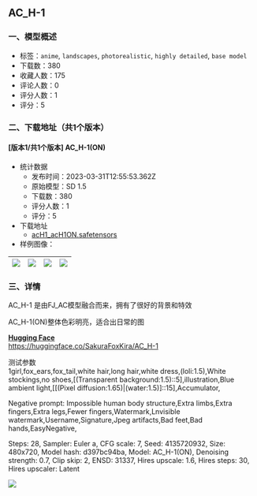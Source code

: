 ## AC_H-1
### 一、模型概述

- 标签：`anime`, `landscapes`, `photorealistic`, `highly detailed`, `base model`
- 下载数：380
- 收藏人数：175
- 评论人数：0
- 评分人数：1
- 评分：5

### 二、下载地址（共1个版本）

#### [版本1/共1个版本] AC_H-1(ON)

- 统计数据
  - 发布时间：2023-03-31T12:55:53.362Z
  - 原始模型：SD 1.5
  - 下载数：380
  - 评分人数：1
  - 评分：5
- 下载地址
  - [acH1_acH1ON.safetensors](https://civitai.com/api/download/models/26138)
- 样例图像：

| <img src="https://image.civitai.com/xG1nkqKTMzGDvpLrqFT7WA/719367f8-d68e-465e-3e7b-72c8c3f65b00/width=450/287496.jpeg" /> | <img src="https://image.civitai.com/xG1nkqKTMzGDvpLrqFT7WA/a2be7f80-2f42-4b39-156a-727c009d1d00/width=450/287501.jpeg" /> | <img src="https://image.civitai.com/xG1nkqKTMzGDvpLrqFT7WA/82cadb2d-c991-4e20-2574-b71095f33200/width=450/287500.jpeg" /> | <img src="https://image.civitai.com/xG1nkqKTMzGDvpLrqFT7WA/6b12c91a-b1ea-43b6-b2cf-a20936f26400/width=450/287499.jpeg" /> |
| ---- | ---- | ---- | ---- |


### 三、详情
<p>AC_H-1 是由FJ_AC模型融合而来，拥有了很好的背景和特效</p><p>AC_H-1(ON)整体色彩明亮，适合出日常的图</p><p><a target="_blank" rel="ugc" href="https://huggingface.co/"><strong>Hugging Face</strong></a><br /><a target="_blank" rel="ugc" href="https://huggingface.co/SakuraFoxKira/AC_H-1">https://huggingface.co/SakuraFoxKira/AC_H-1</a></p><p></p><p>测试参数<br />1girl,fox_ears,fox_tail,white hair,long hair,white dress,(loli:1.5),White stockings,no shoes,[(Transparent background:1.5)::5],illustration,Blue ambient light,[[(Pixel diffusion:1.65)|(water:1.5)]::15],Accumulator,</p><p>
Negative prompt: Impossible human body structure,Extra limbs,Extra fingers,Extra legs,Fewer fingers,Watermark,Lnvisible watermark,Username,Signature,Jpeg artifacts,Bad feet,Bad hands,EasyNegative,</p><p>
Steps: 28, Sampler: Euler a, CFG scale: 7, Seed: 4135720932, Size: 480x720, Model hash: d397bc94ba, Model: AC_H-1(ON), Denoising strength: 0.7, Clip skip: 2, ENSD: 31337, Hires upscale: 1.6, Hires steps: 30, Hires upscaler: Latent</p><img src="https://imagecache.civitai.com/xG1nkqKTMzGDvpLrqFT7WA/08f6d856-8aca-4af6-3adb-fbbaad8eae00/width=525/08f6d856-8aca-4af6-3adb-fbbaad8eae00" />